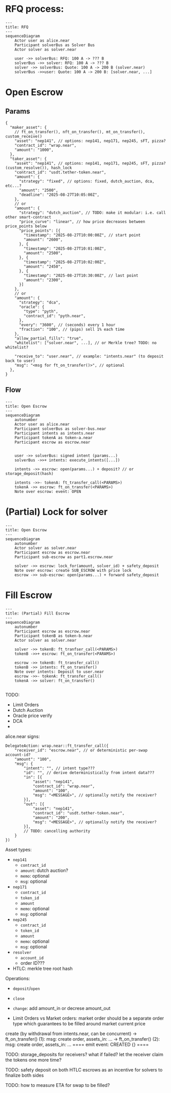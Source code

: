 # RFQ process:

```mermaid
---
title: RFQ
---
sequenceDiagram
    Actor user as alice.near
    Participant solverBus as Solver Bus
    Actor solver as solver.near

    user ->> solverBus: RFQ: 100 A -> ??? B
    solverBus ->> solver: RFQ: 100 A -> ??? B
    solver ->> solverBus: Quote: 100 A -> 200 B (solver.near)
    solverBus ->>user: Quote: 100 A -> 200 B: [solver.near, ...]
```


# Open Escrow

## Params

```json5
{
  "maker_asset": {
    // ft_on_transfer(), nft_on_transfer(), mt_on_transfer(), custom_receive() 
    "asset": "nep141", // options: nep141, nep171, nep245, sFT, pizza?
    "contract_id": "wrap.near",
    "amount": "1000",
  },
  "taker_asset": {
    "asset": "nep141", // options: nep141, nep171, nep245, sFT, pizza? (custom_resolve()), hash_lock
    "contract_id": "usdt.tether-token.near",
    "amount": {
      "strategy": "fixed", // options: fixed, dutch_auction, dca, etc...?
      "amount": "2500",
      "deadline": "2025-08-27T10:05:00Z",
    },
    // or
    "amount": {
      "strategy": "dutch_auction", // TODO: make it modular: i.e. call other smart-contract
      "price_curve": "linear", // how price decreases between price_points below
      "price_points": [{
        "timestamp": "2025-08-27T10:00:00Z", // start point
        "amount": "2600",
      }, {
        "timestamp": "2025-08-27T10:01:00Z",
        "amount": "2500",
      }, {
        "timestamp": "2025-08-27T10:02:00Z",
        "amount": "2450",
      }, {
        "timestamp": "2025-08-27T10:30:00Z", // last point
        "amount": "2300",
      }]
    },
    // or
    "amount": {
      "strategy": "dca",
      "oracle": {
        "type": "pyth",
        "contract_id": "pyth.near",
      },
      "every": "3600", // (seconds) every 1 hour
      "fraction": "100", // (pips) sell 1% each time
    },
    "allow_partial_fills": "true",
    "whitelist": ["solver.near", ...], // or Merkle tree? TODO: no whitelist?

    "receive_to": "user.near", // example: "intents.near" (to deposit back to user)
    "msg": "<msg for ft_on_transfer()>", // optional
  },
}
```

## Flow

```mermaid
---
title: Open Escrow
---
sequenceDiagram
    autonumber
    Actor user as alice.near
    Participant solverBus as solver-bus.near
    Participant intents as intents.near
    Participant tokenA as token-a.near
    Participant escrow as escrow.near
    

    user ->> solverBus: signed intent (params...)
    solverBus ->>+ intents: execute_intents([...])

    intents ->> escrow: open(params...) + deposit? // or storage_deposit(hash)

    intents ->>- tokenA: ft_transfer_call(<PARAMS>)
    tokenA ->> escrow: ft_on_transfer(<PARAMS>)
    Note over escrow: event: OPEN
```

# (Partial) Lock for solver

```mermaid
---
title: Open Escrow
---
sequenceDiagram
    autonumber
    Actor solver as solver.near
    Participant escrow as escrow.near
    Participant sub-escrow as part1.escrow.near

    solver ->> escrow: lock_for(amount, solver_id) + safety_deposit
    Note over escrow: create SUB_ESCROW with price lock
    escrow ->> sub-escrow: open(params...) + forward safety_deposit
```


# Fill Escrow


```mermaid
---
title: (Partial) Fill Escrow
---
sequenceDiagram
    autonumber
    Participant escrow as escrow.near
    Participant tokenB as token-b.near
    Actor solver as solver.near

    solver ->> tokenB: ft_tranfser_call(<PARAMS>)
    tokenB ->>+ escrow: ft_on_transfer(<PARAMS>)
    
    escrow ->> tokenB: ft_transfer_call()
    tokenB ->> intents: ft_on_transfer()
    Note over intents: Deposit to user.near
    escrow ->>- tokenA: ft_transfer_call()
    tokenA ->> solver: ft_on_transfer()


```





TODO:
* Limit Orders
* Dutch Auction
* Oracle price verify
* DCA
* 









alice.near signs:

```
DelegateAction: wrap.near::ft_transfer_call({
    "receiver_id": "escrow.near", // or deterministic per-swap account-id?
    "amount": "100",
    "msg": {
        "intent": "", // intent type???
        "id": "", // derive deterministically from intent data???
        "in": [{
            "asset": "nep141",
            "contract_id": "wrap.near",
            "amount": "100",
            "msg": "<MESSAGE>", // optionally notify the receiver?
        }],
        "out": [{
            "asset": "nep141",
            "contract_id": "usdt.tether-token.near",
            "amount": "200",
            "msg": "<MESSAGE>", // optionally notify the receiver?
        }],
        // TODO: cancelling authority
    }
})
```

Asset types:
* `nep141`
  * `contract_id`
  * `amount`: dutch auction?
  * `memo`: optional
  * `msg`: optional
* `nep171`
  * `contract_id`
  * `token_id`
  * `amount`
  * `memo`: optional
  * `msg`: optional
* `nep245`
  * `contract_id`
  * `token_id`
  * `amount`
  * `memo`: optional
  * `msg`: optional
* `resolver`
  * `account_id`
  * order ID???
* HTLC: merkle tree root hash

Operations:
* `deposit`/`open`
* `close`
* `change`: add amount_in or decrese amount_out


* Limit Orders vs Market orders:
market order should be a separate order type which guarantees to be filled around market current price


create (by withdrawal from intents.near, can be concurrent)
-> ft_on_transfer() (1): msg: create order, assets_in: ...
-> ft_on_transfer() (2): msg: create order, assets_in: ...
==== emit event: CREATED {} ====


TODO: storage_deposits for receivers?
what if failed? let the receiver claim the tokens one more time?

TODO: safety deposit on both HTLC escrows as an incentive for solvers to finalize both sides

TODO: how to measure ETA for swap to be filled?